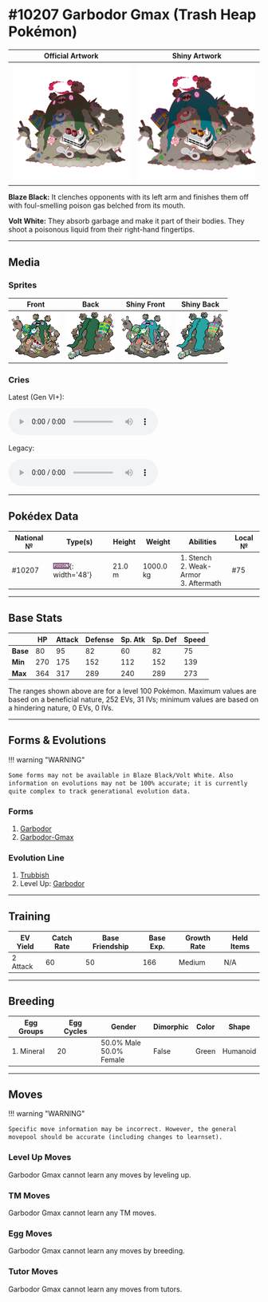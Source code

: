 # #10207 Garbodor Gmax (Trash Heap Pokémon)

| Official Artwork | Shiny Artwork |
| --- | --- |
| ![Official Artwork](https://raw.githubusercontent.com/PokeAPI/sprites/master/sprites/pokemon/other/official-artwork/10207.png) | ![Shiny Artwork](https://raw.githubusercontent.com/PokeAPI/sprites/master/sprites/pokemon/other/official-artwork/shiny/10207.png) |

**Blaze Black:** It clenches opponents with its left arm and finishes them off with foul-smelling poison gas belched from its mouth.

**Volt White:** They absorb garbage and make it part of their bodies. They shoot a poisonous liquid from their right-hand fingertips.

---

## Media

### Sprites

| Front | Back | Shiny Front | Shiny Back |
| --- | --- | --- | --- |
| ![Front](https://raw.githubusercontent.com/PokeAPI/sprites/master/sprites/pokemon/versions/generation-v/black-white/10207.png) | ![Back](https://raw.githubusercontent.com/PokeAPI/sprites/master/sprites/pokemon/versions/generation-v/black-white/back/10207.png) | ![Shiny Front](https://raw.githubusercontent.com/PokeAPI/sprites/master/sprites/pokemon/versions/generation-v/black-white/shiny/10207.png) | ![Shiny Back](https://raw.githubusercontent.com/PokeAPI/sprites/master/sprites/pokemon/versions/generation-v/black-white/back/shiny/10207.png) |

### Cries

Latest (Gen VI+):
<p><audio controls>
  <source src="https://raw.githubusercontent.com/PokeAPI/cries/main/cries/pokemon/latest/10207.ogg" type="audio/ogg">
  Your browser does not support the audio element.
</audio></p>

Legacy:
<p><audio controls>
  <source src="None" type="audio/ogg">
  Your browser does not support the audio element.
</audio></p>

---

## Pokédex Data

| National № | Type(s) | Height | Weight | Abilities | Local № |
|------------|---------|--------|--------|-----------|---------|
| #10207 | ![poison](../assets/types/poison.png){: width='48'} | 21.0 m | 1000.0 kg | 1. Stench<br>2. Weak-Armor<br>3. Aftermath | #75 |

---

## Base Stats
|   | HP | Attack | Defense | Sp. Atk | Sp. Def | Speed |
|---|----|--------|---------|---------|---------|-------|
| **Base** | 80 | 95 | 82 | 60 | 82 | 75 |
| **Min** | 270 | 175 | 152 | 112 | 152 | 139 |
| **Max** | 364 | 317 | 289 | 240 | 289 | 273 |

The ranges shown above are for a level 100 Pokémon. Maximum values are based on a beneficial nature, 252 EVs, 31 IVs; minimum values are based on a hindering nature, 0 EVs, 0 IVs.

---

## Forms & Evolutions

!!! warning "WARNING"

    Some forms may not be available in Blaze Black/Volt White. Also information on evolutions may not be 100% accurate; it is currently quite complex to track generational evolution data.

### Forms

1. [Garbodor](garbodor.md/)
2. [Garbodor-Gmax](garbodor-gmax.md/)

### Evolution Line

1. [Trubbish](trubbish.md/)
1. Level Up: [Garbodor](garbodor.md/)

---

## Training

| EV Yield | Catch Rate | Base Friendship | Base Exp. | Growth Rate | Held Items |
|----------|------------|-----------------|-----------|-------------|------------|
| 2 Attack | 60 | 50 | 166 | Medium | N/A |

---

## Breeding

| Egg Groups | Egg Cycles | Gender | Dimorphic | Color | Shape |
|------------|------------|--------|-----------|-------|-------|
| 1. Mineral | 20 | 50.0% Male<br>50.0% Female | False | Green | Humanoid |

---

## Moves

!!! warning "WARNING"

    Specific move information may be incorrect. However, the general movepool should be accurate (including changes to learnset).

### Level Up Moves

Garbodor Gmax cannot learn any moves by leveling up.

### TM Moves

Garbodor Gmax cannot learn any TM moves.

### Egg Moves

Garbodor Gmax cannot learn any moves by breeding.

### Tutor Moves

Garbodor Gmax cannot learn any moves from tutors.

